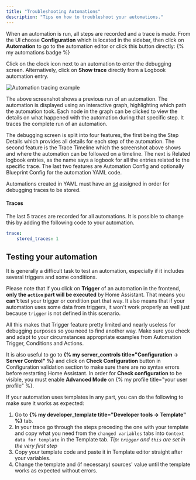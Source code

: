 ```yaml
---
title: "Troubleshooting Automations"
description: "Tips on how to troubleshoot your automations."
---
```


When an automation is run, all steps are recorded and a trace is made. From the UI choose **Configuration** which is located in the sidebar, then click on **Automation** to go to the automation editor or click this button directly: {% my automations badge %}

Click on the clock icon next to an automation to enter the debugging screen. Alternatively, click on **Show trace** directly from a Logbook automation entry.

![Automation tracing example](/images/integrations/automation/automation-tracing.png)

The above screenshot shows a previous run of an automation. The automation is displayed using an interactive graph, highlighting which path the automation took. Each node in the graph can be clicked to view the details on what happened with the automation during that specific step. It traces the complete run of an automation.

The debugging screen is split into four features, the first being the Step Details which provides all details for each step of the automation. The second feature is the Trace Timeline which the screenshot above shows and where the automation can be followed on a timeline. The next is Related logbook entries, as the name says a logbook for all the entries related to the specific trace. The last two features are Automation Config and optionally Blueprint Config for the automation YAML code.

Automations created in YAML must have an [`id`](/docs/automation/yaml/#migrating-your-yaml-automations-to-automationsyaml) assigned in order for debugging traces to be stored.

#### Traces ####

The last 5 traces are recorded for all automations. It is possible to change this by adding the following code to your automation.

```yaml
trace:
    stored_traces: 1
```

[template]: /topics/templating/

## Testing your automation

It is generally a difficult task to test an automation, especially if it includes several triggers and some conditions.

Please note that if you click on **Trigger** of an automation in the frontend, **only the `action` part will be executed** by Home Assistant. That means you **can't** test your trigger or condition part that way. It also means that if your automation uses some data from triggers, it won't work properly as well just because `trigger` is not defined in this scenario.

All this makes that Trigger feature pretty limited and nearly useless for debugging purposes so you need to find another way.
Make sure you check and adapt to your circumstances appropriate examples from Automation Trigger, Conditions and Actions.

It is also useful to go to **{% my server_controls title="Configuration -> Server Control" %}** and click on **Check Configuration** button in Configuration validation section to make sure there are no syntax errors before restarting Home Assistant. In order for **Check configuration** to be visible, you must enable **Advanced Mode** on {% my profile title="your user profile" %}.

If your automation uses templates in any part, you can do the following to make sure it works as expected:

1. Go to **{% my developer_template title="Developer tools -> Template" %}** tab.
1. In your trace go through the steps preceding the one with your template and copy what you need from the `changed variables` tabs into `Context data for template` in the Template tab. *Tip: `trigger` and `this` are set in the very first step*
1. Copy your template code and paste it in Template editor straight after your variables.
1. Change the template and (if necessary) sources' value until the template works as expected without errors.
